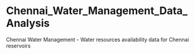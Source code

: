 # Chennai_Water_Management_Data_Analysis
Chennai Water Management - Water resources availability data for Chennai reservoirs
